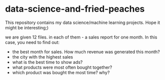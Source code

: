 # data-science-and-fried-peaches
This repository contains my data science/machine learning projects. Hope it might be interesting;)

we are given 12 files. in each of them - a sales report for one month. In this case, you need to find out:
- the best month for sales. How much revenue was generated this month?
- the city with the highest sales
- what is the best time to show ads?
- what products were most often bought together?
- which product was bought the most time? why?
